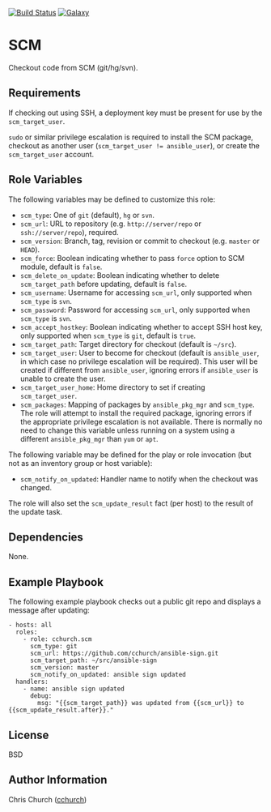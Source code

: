 [![Build Status](http://img.shields.io/travis/cchurch/ansible-role-scm.svg)](https://travis-ci.org/cchurch/ansible-role-scm)
[![Galaxy](http://img.shields.io/badge/galaxy-cchurch.scm-blue.svg)](https://galaxy.ansible.com/cchurch/scm/)

SCM
===

Checkout code from SCM (git/hg/svn).

Requirements
------------

If checking out using SSH, a deployment key must be present for use by the
`scm_target_user`.

`sudo` or similar privilege escalation is required to install the SCM package,
checkout as another user (`scm_target_user != ansible_user`), or create the
`scm_target_user` account.

Role Variables
--------------

The following variables may be defined to customize this role:

- `scm_type`: One of `git` (default), `hg` or `svn`.
- `scm_url`: URL to repository (e.g. `http://server/repo` or
  `ssh://server/repo`), required.
- `scm_version`: Branch, tag, revision or commit to checkout (e.g. `master` or
  `HEAD`).
- `scm_force`: Boolean indicating whether to pass `force` option to SCM module,
  default is `false`.
- `scm_delete_on_update`: Boolean indicating whether to delete `scm_target_path`
  before updating, default is `false`.
- `scm_username`: Username for accessing `scm_url`, only supported when
  `scm_type` is `svn`.
- `scm_password`: Password for accessing `scm_url`, only supported when
  `scm_type` is `svn`.
- `scm_accept_hostkey`: Boolean indicating whether to accept SSH host key, only
  supported when `scm_type` is `git`, default is `true`.
- `scm_target_path`: Target directory for checkout (default is `~/src`).
- `scm_target_user`: User to become for checkout (default is `ansible_user`, in
  which case no privilege escalation will be required). This user will be
  created if different from `ansible_user`, ignoring errors if `ansible_user`
  is unable to create the user.
- `scm_target_user_home`: Home directory to set if creating `scm_target_user`.
- `scm_packages`: Mapping of packages by `ansible_pkg_mgr` and `scm_type`. The
  role will attempt to install the required package, ignoring errors if the
  appropriate privilege escalation is not available. There is normally no need
  to change this variable unless running on a system using a different
  `ansible_pkg_mgr` than `yum` or `apt`.

The following variable may be defined for the play or role invocation (but not
as an inventory group or host variable):

- `scm_notify_on_updated`: Handler name to notify when the checkout was changed.

The role will also set the `scm_update_result` fact (per host) to the result of
the update task.

Dependencies
------------

None.

Example Playbook
----------------

The following example playbook checks out a public git repo and displays a
message after updating:

    - hosts: all
      roles:
        - role: cchurch.scm
          scm_type: git
          scm_url: https://github.com/cchurch/ansible-sign.git
          scm_target_path: ~/src/ansible-sign
          scm_version: master
          scm_notify_on_updated: ansible sign updated
      handlers:
        - name: ansible sign updated
          debug:
            msg: "{{scm_target_path}} was updated from {{scm_url}} to {{scm_update_result.after}}."

License
-------

BSD

Author Information
------------------

Chris Church ([cchurch](https://github.com/cchurch))
